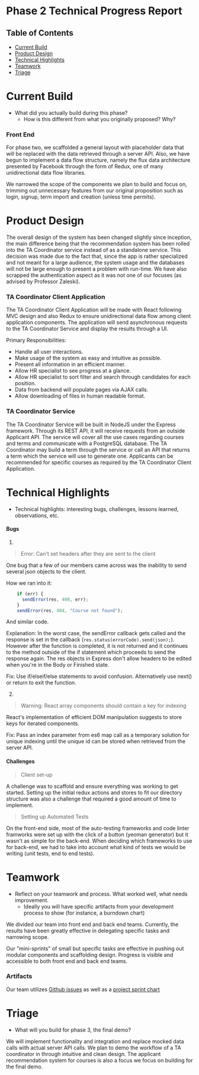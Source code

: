 # Phase 2 Technical Progress Report

## Table of Contents

- [Current Build](#current-build)
- [Product Design](#product-design)
- [Technical Highlights](#technical-highlights)
- [Teamwork](#teamwork)
- [Triage](#triage)

# Current Build

- What did you actually build during this phase?
    - How is this different from what you originally proposed? Why?

### Front End

For phase two, we scaffolded a general layout with placeholder data that will be replaced with the data retrieved through a server API. Also, we have begun to implement a data flow structure, namely the flux data architecture presented by Facebook through the form of Redux, one of many unidirectional data flow libraries.

We narrowed the scope of the components we plan to build and focus on, trimming out unnecessary features from our original proposition such as login, signup, term import and creation (unless time permits).

# Product Design

The overall design of the system has been changed slightly since inception, the main difference being that the recommendation system has been rolled into the TA Coordinator service instead of as a standalone service.  This decision was made due to the fact that, since the app is rather specialized and not meant for a large audience, the system usage and the databases will not be large enough to present a problem with run-time.  We have also scrapped the authentication aspect as it was not one of our focuses (as advised by Professor Zaleski).

### TA Coordinator Client Application

The TA Coordinator Client Application will be made with React following MVC design and also Redux to ensure unidirectional data flow among client application components. The application will send asynchronous requests to the TA Coordinator Service and display the results through a UI.

Primary Responsibilities:
- Handle all user interactions.
- Make usage of the system as easy and intuitive as possible.
- Present all information in an efficient manner.
- Allow HR specialist to see progress at a glance.
- Allow HR specialist to sort filter and search through candidates for each position.
- Data from backend will populate pages via AJAX calls.
- Allow downloading of files in human readable format.

### TA Coordinator Service

The TA Coordinator Service will be built in NodeJS under the Express framework. Through its REST API, it will receive requests from an outside Applicant API. The service will cover all the use cases regarding courses and terms and communicate with a PostgreSQL database. The TA Coordinator may build a term through the service or call an API that returns a term which the service will use to generate one.  Applicants can be recommended for specific courses as required by the TA Coordinator Client Application.

# Technical Highlights

- Technical highlights: interesting bugs, challenges, lessons learned, observations, etc.

#### Bugs

1.
> Error: Can't set headers after they are sent to the client

One bug that a few of our members came across was the inability to send several json objects to the client.

How we ran into it:
```javascript
    if (err) {
      sendError(res, 400, err);
    }
    sendError(res, 404, "Course not found");
```
And similar code.

Explanation: In the worst case, the sendError callback gets called and the response is set in the callback (```res.status(errorCode).send(json);```). However after the function is completed, it is not returned and it continues to the method outside of the if statement which proceeds to send the response again. The res objects in Express don't allow headers to be edited when you're in the Body or Finished state.

Fix: Use if/elseif/else statements to avoid confusion. Alternatively use next() or return to exit the function.

2.
> Warning: React array components should contain a key for indexing

React's implementation of efficient DOM manipulation suggests to store keys for iterated components.

Fix: Pass an index parameter from es6 map call as a temporary solution for unique indexing until the unique id can be stored when retrieved from the server API.


#### Challenges

> Client set-up

A challenge was to scaffold and ensure everything was working to get started. Setting up the initial redux actions and stores to fit our directory structure was also a challenge that required a good amount of time to implement.

> Setting up Automated Tests

On the front-end side, most of the auto-testing frameworks and code linter framworks were set up with the click of a button (yeoman generator) but it wasn't as simple for the back-end. When deciding which frameworks to use for back-end, we had to take into account what kind of tests we would be writing (unit tests, end to end tests).


# Teamwork
- Reflect on your teamwork and process. What worked well, what  needs improvement.
    - Ideally you will have specific artifacts from your development process to show (for instance, a burndown chart)

We divided our team into front end and back end teams. Currently, the results have been greatly effective in delegating specific tasks and narrowing scope.

Our "mini-sprints" of small but specific tasks are effective in pushing out modular components and scaffolding design. Progress is visible and accessible to both front end and back end teams.

### Artifacts

Our team utilizes [Github issues](https://github.com/csc302-2017-spring/proj-ItWorkedYesterday/issues) as well as a [project sprint chart](https://github.com/csc302-2017-spring/proj-ItWorkedYesterday/projects/1)

# Triage
- What will you build for phase 3, the final demo?

We will implement functionality and integration and replace mocked data calls with actual server API calls. We plan to demo the workflow of a TA coordinator in through intuitive and clean design. The applicant recommendation system for courses is also a focus we focus on building for the final demo.

